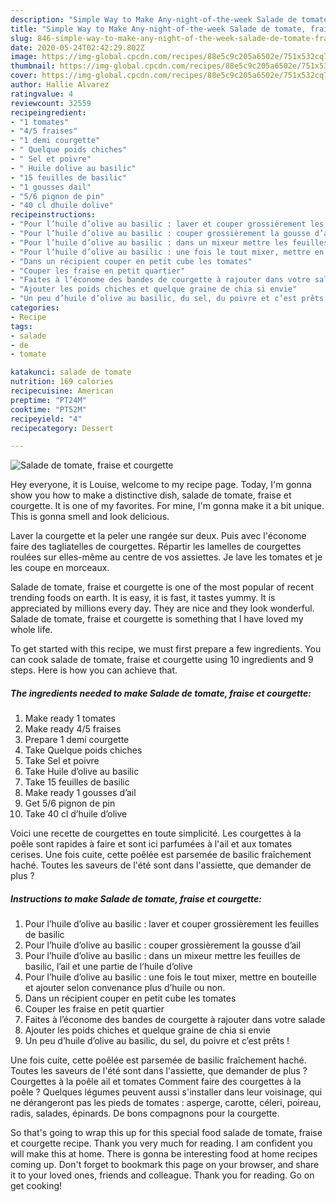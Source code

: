 ```yaml
---
description: "Simple Way to Make Any-night-of-the-week Salade de tomate, fraise et courgette"
title: "Simple Way to Make Any-night-of-the-week Salade de tomate, fraise et courgette"
slug: 846-simple-way-to-make-any-night-of-the-week-salade-de-tomate-fraise-et-courgette
date: 2020-05-24T02:42:29.802Z
image: https://img-global.cpcdn.com/recipes/88e5c9c205a6502e/751x532cq70/salade-de-tomate-fraise-et-courgette-photo-principale-de-la-recette.jpg
thumbnail: https://img-global.cpcdn.com/recipes/88e5c9c205a6502e/751x532cq70/salade-de-tomate-fraise-et-courgette-photo-principale-de-la-recette.jpg
cover: https://img-global.cpcdn.com/recipes/88e5c9c205a6502e/751x532cq70/salade-de-tomate-fraise-et-courgette-photo-principale-de-la-recette.jpg
author: Hallie Alvarez
ratingvalue: 4
reviewcount: 32559
recipeingredient:
- "1 tomates"
- "4/5 fraises"
- "1 demi courgette"
- " Quelque poids chiches"
- " Sel et poivre"
- " Huile dolive au basilic"
- "15 feuilles de basilic"
- "1 gousses dail"
- "5/6 pignon de pin"
- "40 cl dhuile dolive"
recipeinstructions:
- "Pour l’huile d’olive au basilic : laver et couper grossièrement les feuilles de basilic"
- "Pour l’huile d’olive au basilic : couper grossièrement la gousse d’ail"
- "Pour l’huile d’olive au basilic : dans un mixeur mettre les feuilles de basilic, l’ail et une partie de l’huile d’olive"
- "Pour l’huile d’olive au basilic : une fois le tout mixer, mettre en bouteille et ajouter selon convenance plus d’huile ou non."
- "Dans un récipient couper en petit cube les tomates"
- "Couper les fraise en petit quartier"
- "Faites à l’économe des bandes de courgette à rajouter dans votre salade"
- "Ajouter les poids chiches et quelque graine de chia si envie"
- "Un peu d’huile d’olive au basilic, du sel, du poivre et c’est prêts !"
categories:
- Recipe
tags:
- salade
- de
- tomate

katakunci: salade de tomate 
nutrition: 169 calories
recipecuisine: American
preptime: "PT24M"
cooktime: "PT52M"
recipeyield: "4"
recipecategory: Dessert

---
```



![Salade de tomate, fraise et courgette](https://img-global.cpcdn.com/recipes/88e5c9c205a6502e/751x532cq70/salade-de-tomate-fraise-et-courgette-photo-principale-de-la-recette.jpg)

Hey everyone, it is Louise, welcome to my recipe page. Today, I'm gonna show you how to make a distinctive dish, salade de tomate, fraise et courgette. It is one of my favorites. For mine, I'm gonna make it a bit unique. This is gonna smell and look delicious.

Laver la courgette et la peler une rangée sur deux. Puis avec l&#39;économe faire des tagliatelles de courgettes. Répartir les lamelles de courgettes roulées sur elles-même au centre de vos assiettes. Je lave les tomates et je les coupe en morceaux.

Salade de tomate, fraise et courgette is one of the most popular of recent trending foods on earth. It is easy, it is fast, it tastes yummy. It is appreciated by millions every day. They are nice and they look wonderful. Salade de tomate, fraise et courgette is something that I have loved my whole life.


To get started with this recipe, we must first prepare a few ingredients. You can cook salade de tomate, fraise et courgette using 10 ingredients and 9 steps. Here is how you can achieve that.

<!--inarticleads1-->

##### The ingredients needed to make Salade de tomate, fraise et courgette:

1. Make ready 1 tomates
1. Make ready 4/5 fraises
1. Prepare 1 demi courgette
1. Take  Quelque poids chiches
1. Take  Sel et poivre
1. Take  Huile d’olive au basilic
1. Take 15 feuilles de basilic
1. Make ready 1 gousses d’ail
1. Get 5/6 pignon de pin
1. Take 40 cl d’huile d’olive


Voici une recette de courgettes en toute simplicité. Les courgettes à la poêle sont rapides à faire et sont ici parfumées à l&#39;ail et aux tomates cerises. Une fois cuite, cette poêlée est parsemée de basilic fraîchement haché. Toutes les saveurs de l&#39;été sont dans l&#39;assiette, que demander de plus ? 

<!--inarticleads2-->

##### Instructions to make Salade de tomate, fraise et courgette:

1. Pour l’huile d’olive au basilic : laver et couper grossièrement les feuilles de basilic
1. Pour l’huile d’olive au basilic : couper grossièrement la gousse d’ail
1. Pour l’huile d’olive au basilic : dans un mixeur mettre les feuilles de basilic, l’ail et une partie de l’huile d’olive
1. Pour l’huile d’olive au basilic : une fois le tout mixer, mettre en bouteille et ajouter selon convenance plus d’huile ou non.
1. Dans un récipient couper en petit cube les tomates
1. Couper les fraise en petit quartier
1. Faites à l’économe des bandes de courgette à rajouter dans votre salade
1. Ajouter les poids chiches et quelque graine de chia si envie
1. Un peu d’huile d’olive au basilic, du sel, du poivre et c’est prêts !


Une fois cuite, cette poêlée est parsemée de basilic fraîchement haché. Toutes les saveurs de l&#39;été sont dans l&#39;assiette, que demander de plus ? Courgettes à la poêle ail et tomates Comment faire des courgettes à la poêle ? Quelques légumes peuvent aussi s&#39;installer dans leur voisinage, qui ne dérangeront pas les pieds de tomates : asperge, carotte, céleri, poireau, radis, salades, épinards. De bons compagnons pour la courgette. 

So that's going to wrap this up for this special food salade de tomate, fraise et courgette recipe. Thank you very much for reading. I am confident you will make this at home. There is gonna be interesting food at home recipes coming up. Don't forget to bookmark this page on your browser, and share it to your loved ones, friends and colleague. Thank you for reading. Go on get cooking!
